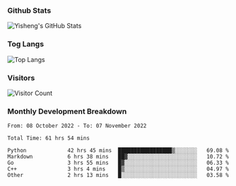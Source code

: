 ### Github Stats
![Yisheng's GitHub Stats](https://github-readme-stats-9qabuvhk1-gongyisheng.vercel.app/api?username=gongyisheng&count_private=true&show_icons=true)
### Tog Langs
![Top Langs](https://github-readme-stats-9qabuvhk1-gongyisheng.vercel.app/api/top-langs/?username=gongyisheng&layout=compact)
### Visitors
![Visitor Count](https://profile-counter.glitch.me/gongyisheng/count.svg)
### Monthly Development Breakdown
<!--START_SECTION:waka-->

```text
From: 08 October 2022 - To: 07 November 2022

Total Time: 61 hrs 54 mins

Python             42 hrs 45 mins  █████████████████▒░░░░░░░   69.08 %
Markdown           6 hrs 38 mins   ██▓░░░░░░░░░░░░░░░░░░░░░░   10.72 %
Go                 3 hrs 55 mins   █▓░░░░░░░░░░░░░░░░░░░░░░░   06.33 %
C++                3 hrs 4 mins    █▒░░░░░░░░░░░░░░░░░░░░░░░   04.97 %
Other              2 hrs 13 mins   █░░░░░░░░░░░░░░░░░░░░░░░░   03.58 %
```

<!--END_SECTION:waka-->
